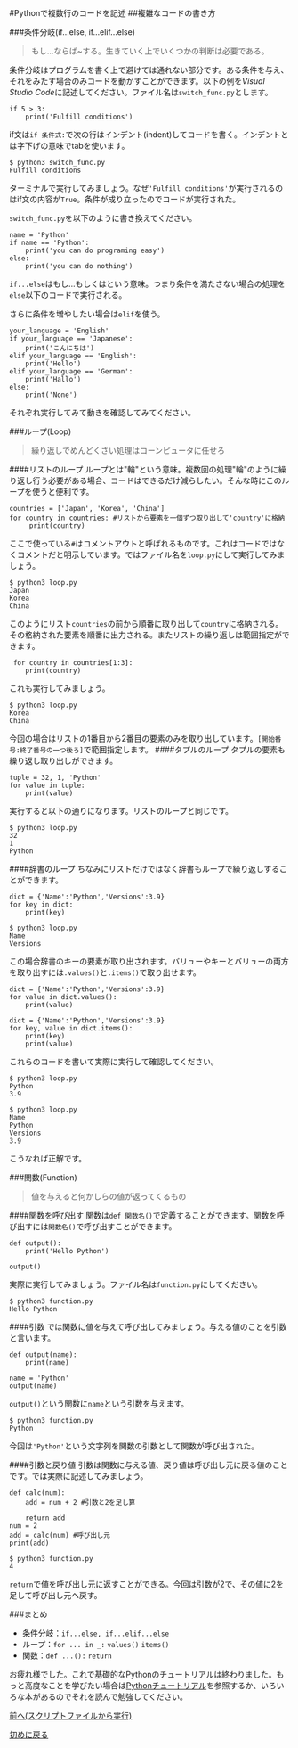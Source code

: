 #Pythonで複数行のコードを記述
##複雑なコードの書き方

###条件分岐(if...else, if...elif...else)
> もし...ならば~する。生きていく上でいくつかの判断は必要である。

条件分岐はプログラムを書く上で避けては通れない部分です。ある条件を与え、それをみたす場合のみコードを動かすことができます。以下の例を*Visual Studio Code*に記述してください。ファイル名は`switch_func.py`とします。

```
if 5 > 3:
	print('Fulfill conditions')
```
if文は`if 条件式:`で次の行はインデント(indent)してコードを書く。インデントとは字下げの意味でtabを使います。

```
$ python3 switch_func.py
Fulfill conditions
```
ターミナルで実行してみましょう。なぜ`'Fulfill conditions'`が実行されるのはif文の内容が`True`。条件が成り立ったのでコードが実行された。

`switch_func.py`を以下のように書き換えてください。

```
name = 'Python'
if name == 'Python':
	print('you can do programing easy')
else:
	print('you can do nothing')
```
`if...else`はもし...もしくはという意味。つまり条件を満たさない場合の処理を`else`以下のコードで実行される。

さらに条件を増やしたい場合は`elif`を使う。

```
your_language = 'English'
if your_language == 'Japanese':
	print('こんにちは')
elif your_language == 'English':
	print('Hello')
elif your_language == 'German':
	print('Hallo')
else:
	print('None')
```

それぞれ実行してみて動きを確認してみてください。

###ループ(Loop)
> 繰り返しでめんどくさい処理はコーンピュータに任せろ

####リストのループ
ループとは"輪"という意味。複数回の処理"輪"のように繰り返し行う必要がある場合、コードはできるだけ減らしたい。そんな時にこのループを使うと便利です。

```
countries = ['Japan', 'Korea', 'China']
for country in countries: #リストから要素を一個ずつ取り出して'country'に格納
     print(country)
```
ここで使っている`#`はコメントアウトと呼ばれるものです。これはコードではなくコメントだと明示しています。ではファイル名を`loop.py`にして実行してみましょう。

```
$ python3 loop.py
Japan
Korea
China
```
このようにリスト`countries`の前から順番に取り出して`country`に格納される。その格納された要素を順番に出力される。またリストの繰り返しは範囲指定ができます。

```
 for country in countries[1:3]:
    print(country)
```
これも実行してみましょう。

```
$ python3 loop.py
Korea
China
```
今回の場合はリストの1番目から2番目の要素のみを取り出しています。`[開始番号:終了番号の一つ後ろ]`で範囲指定します。
####タプルのループ
タプルの要素も繰り返し取り出しができます。

```
tuple = 32, 1, 'Python'
for value in tuple:
	print(value)
```
実行すると以下の通りになります。リストのループと同じです。

```
$ python3 loop.py 
32
1
Python
```

####辞書のループ
ちなみにリストだけではなく辞書もループで繰り返しすることができます。

```
dict = {'Name':'Python','Versions':3.9}
for key in dict:
    print(key)
```
```
$ python3 loop.py
Name
Versions
```
この場合辞書のキーの要素が取り出されます。バリューやキーとバリューの両方を取り出すには`.values()`と`.items()`で取り出せます。

```
dict = {'Name':'Python','Versions':3.9}
for value in dict.values():
    print(value)
```

```
dict = {'Name':'Python','Versions':3.9}
for key, value in dict.items():
    print(key)
    print(value)
```
これらのコードを書いて実際に実行して確認してください。

```
$ python3 loop.py
Python
3.9
```

```
$ python3 loop.py
Name
Python
Versions
3.9
```
こうなれば正解です。

###関数(Function)
> 値を与えると何かしらの値が返ってくるもの

####関数を呼び出す
関数は`def 関数名()`で定義することができます。関数を呼び出すには`関数名()`で呼び出すことができます。

```
def output():
	print('Hello Python')

output()
```
実際に実行してみましょう。ファイル名は`function.py`にしてください。

```
$ python3 function.py 
Hello Python
```

####引数
では関数に値を与えて呼び出してみましょう。与える値のことを引数と言います。

```
def output(name):
	print(name)

name = 'Python'
output(name)
```
`output()`という関数に`name`という引数を与えます。

```
$ python3 function.py
Python
```
今回は`'Python'`という文字列を関数の引数として関数が呼び出された。

####引数と戻り値
引数は関数に与える値、戻り値は呼び出し元に戻る値のことです。では実際に記述してみましょう。

```
def calc(num):
	add = num + 2 #引数と2を足し算
	
	return add
num = 2	
add = calc(num) #呼び出し元
print(add)
```

```
$ python3 function.py
4
```
`return`で値を呼び出し元に返すことができる。今回は引数が2で、その値に2を足して呼び出し元へ戻す。

###まとめ
- 条件分岐：`if...else, if...elif...else`
- ループ：`for ... in _:` `values()` `items()`
- 関数：`def ...():` `return`

お疲れ様でした。これで基礎的なPythonのチュートリアルは終わりました。もっと高度なことを学びたい場合は[Pythonチュートリアル](https://docs.python.org/ja/3/tutorial/)を参照するか、いろいろな本があるのでそれを読んで勉強してください。


<a href="python_intro4.html">前へ(スクリプトファイルから実行)</a>

<a href="python_intro.html">初めに戻る</a>